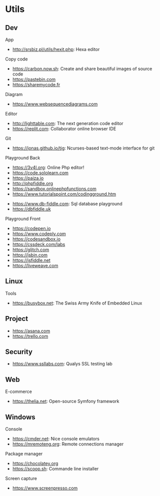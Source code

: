 # Utils

## Dev
App
* http://srsbiz.pl/utils/hexit.php: Hexa editor

Copy code
* https://carbon.now.sh: Create and share beautiful images of source code
* https://pastebin.com
* https://sharemycode.fr

Diagram
* https://www.websequencediagrams.com

Editor
* http://lighttable.com: The next generation code editor
* https://replit.com: Collaborator online browser IDE

Git
* https://jonas.github.io/tig: Ncurses-based text-mode interface for git

Playground Back
* https://3v4l.org: Online Php editor!
* https://code.sololearn.com
* https://paiza.io
* http://phpfiddle.org
* https://sandbox.onlinephpfunctions.com
* https://www.tutorialspoint.com/codingground.htm

- https://www.db-fiddle.com: Sql database playground
- https://dbfiddle.uk

Playground Front
* https://codepen.io
* https://www.codeply.com
* https://codesandbox.io
* https://cssdeck.com/labs
* https://glitch.com
* https://jsbin.com
* https://jsfiddle.net
* https://liveweave.com

## Linux
Tools
* https://busybox.net: The Swiss Army Knife of Embedded Linux

## Project
* https://asana.com
* https://trello.com

## Security
* https://www.ssllabs.com: Qualys SSL testing lab

## Web
E-commerce
* https://thelia.net: Open-source Symfony framework

## Windows
Console
* https://cmder.net: Nice console emulators
* https://mremoteng.org: Remote connections manager

Package manager
* https://chocolatey.org
* https://scoop.sh: Commande line installer

Screen capture
* https://www.screenpresso.com

